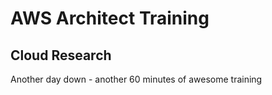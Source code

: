 # AWS Architect Training

## Cloud Research

Another day down - another 60 minutes of awesome training 
